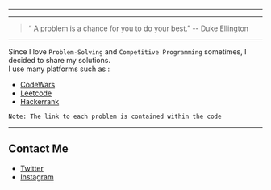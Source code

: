 -----------

-----------

> “ A problem is a chance for you to do your best.” -- Duke Ellington

-----------

Since I love ```Problem-Solving``` and ```Competitive Programming``` sometimes, I decided to share my solutions. <br />
I use many platforms such as :
* [CodeWars](https://www.codewars.com/)
* [Leetcode](https://www.leetcode.com/)
* [Hackerrank](https://www.hackerrank.com/)

```Note: The link to each problem is contained within the code```

-----------

## Contact Me

* [Twitter][_1]
* [Instagram][_2]

[_1]: https://twitter.com/amait0u
[_2]: https://www.instagram.com/amait0u